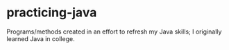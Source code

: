 # practicing-java
Programs/methods created in an effort to refresh my Java skills; I originally learned Java in college.
